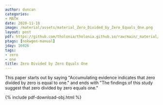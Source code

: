 ```yaml
---
author: duncan
categories:
- MATH
date: 2020-11-18
image: /material/assets/material_Zero_Divided_by_Zero_Equals_One.png
layout: post
pdf: https://github.com/tholonia/tholonia.github.io/raw/main/_material/assets/material_Zero_Divided_by_Zero_Equals_One.pdf
ptags: [nokwgen-manual]
jday: 16926
tags:
- zero
- one
title: Zero Divided by Zero Equals One
---
```


This paper starts out by saying "Accumulating evidence indicates that zero divided by zero is equal to one." and ends with "The findings of this study suggest that zero divided by zero equals one."  

<!--more-->

{% include pdf-download-obj.html %}
